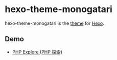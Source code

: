 # hexo-theme-monogatari

hexo-theme-monogatari is the [theme](https://github.com/hexojs/hexo/wiki/Themes) for [Hexo](http://hexo.io/).

## Demo

* [PHP Explore (PHP 探索)](http://foreachsam.github.io/blog-lang-php/article/)
